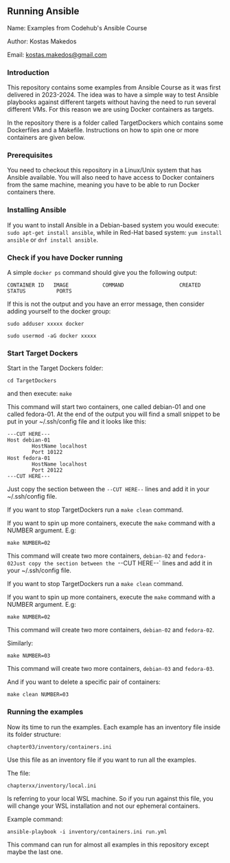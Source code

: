 ## Running Ansible

Name: Examples from Codehub's Ansible Course

Author: Kostas Makedos

Email: kostas.makedos@gmail.com

### Introduction
This repository contains some examples from Ansible Course as it was first delivered in 2023-2024.
The idea was to have a simple way to test Ansible playbooks against different targets without having the need
to run several different VMs.
For this reason we are using Docker containers as targets.

In the repository there is a folder called TargetDockers which contains some Dockerfiles and
a Makefile.
Instructions on how to spin one or more containers are given below.

### Prerequisites
You need to checkout this repository in a Linux/Unix system that has Ansible available.
You will also need to have access to Docker containers from the same machine, meaning you have to be able to run Docker containers there.

### Installing Ansible
If you want to install Ansible in a Debian-based system you would execute: `sudo apt-get install ansible`, while
in Red-Hat based system: `yum install ansible` or `dnf install ansible`.

### Check if you have Docker running
A simple `docker ps` command should give you the following output:

`CONTAINER ID   IMAGE           COMMAND                  CREATED          STATUS          PORTS`

If this is not the output and you have an error message, then consider adding yourself to the docker group:

`sudo adduser xxxxx docker`

`sudo usermod -aG docker xxxxx`

### Start Target Dockers
Start in the Target Dockers folder:

`cd TargetDockers`

and then execute:
`make`

This command will start two containers, one called debian-01 and one called fedora-01.
At the end of the output you will find a small snippet to be put in your ~/.ssh/config file and it looks like this:
```
---CUT HERE---
Host debian-01
        HostName localhost
        Port 10122
Host fedora-01
        HostName localhost
        Port 20122
---CUT HERE---
```
Just copy the section between the `--CUT HERE--` lines and add it in your ~/.ssh/config file.

If you want to stop TargetDockers run a `make clean` command.

If you want to spin up more containers, execute the `make` command with a NUMBER argument.
E.g:
```
make NUMBER=02
```
This command will create two more containers, `debian-02` and `fedora-02Just copy the section between the `--CUT HERE--` lines and add it in your ~/.ssh/config file.

If you want to stop TargetDockers run a `make clean` command.

If you want to spin up more containers, execute the `make` command with a NUMBER argument.
E.g:
```
make NUMBER=02
```
This command will create two more containers, `debian-02` and `fedora-02`.

Similarly:
```
make NUMBER=03
```
This command will create two more containers, `debian-03` and `fedora-03`.

And if you want to delete a specific pair of containers:
```
make clean NUMBER=03
```

### Running the examples

Now its time to run the examples.
Each example has an inventory file inside its folder structure:

`chapter03/inventory/containers.ini`

Use this file as an inventory file if you want to run all the examples.

The file:

`chapterxx/inventory/local.ini`

Is referring to your local WSL machine.
So if you run against this file, you will change your WSL installation and not our ephemeral containers.

Example command:

```ansible-playbook -i inventory/containers.ini run.yml```

This command can run for almost all examples in this repository except maybe the last one.

